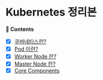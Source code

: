 # Kubernetes 정리본

**:book: Contents**
* [X] [쿠버네티스란?](https://cokelee777.notion.site/fd8e384c879a4b40b480b7b52d516c19)
* [X] [Pod 이란?](https://cokelee777.notion.site/Pod-ad90c89bcc8749b3981e7578720774ed)
* [X] [Worker Node 란?](https://cokelee777.notion.site/Worker-Node-3d2d0d30f1c441d9b76aec2cdabac00f)
* [X] [Master Node 란?](https://cokelee777.notion.site/Master-Node-ba42a7eacae64a23babaabe9b6e37a5f)
* [X] [Core Components](https://cokelee777.notion.site/Core-Components-19e70eff436c4cdaada80146e91ae12b)
